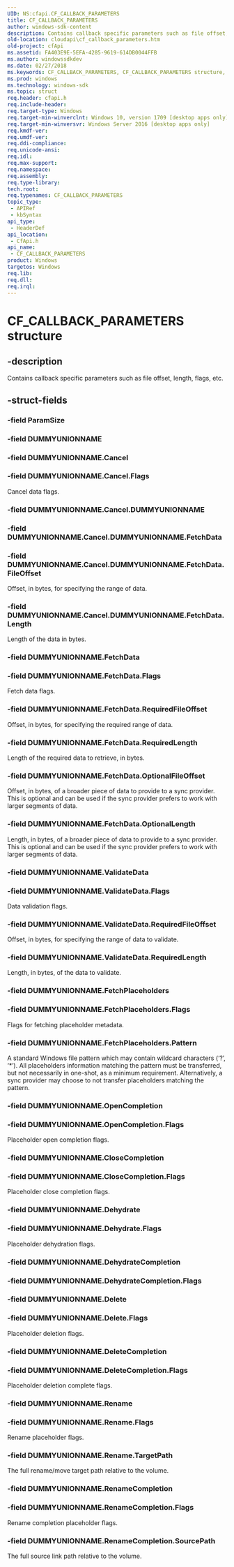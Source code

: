 ```yaml
---
UID: NS:cfapi.CF_CALLBACK_PARAMETERS
title: CF_CALLBACK_PARAMETERS
author: windows-sdk-content
description: Contains callback specific parameters such as file offset, length, flags, etc.
old-location: cloudapi\cf_callback_parameters.htm
old-project: cfApi
ms.assetid: FA403E9E-5EFA-4285-9619-614DB0044FFB
ms.author: windowssdkdev
ms.date: 02/27/2018
ms.keywords: CF_CALLBACK_PARAMETERS, CF_CALLBACK_PARAMETERS structure, cfapi/CF_CALLBACK_PARAMETERS, cloudApi.cf_callback_parameters
ms.prod: windows
ms.technology: windows-sdk
ms.topic: struct
req.header: cfapi.h
req.include-header: 
req.target-type: Windows
req.target-min-winverclnt: Windows 10, version 1709 [desktop apps only]
req.target-min-winversvr: Windows Server 2016 [desktop apps only]
req.kmdf-ver: 
req.umdf-ver: 
req.ddi-compliance: 
req.unicode-ansi: 
req.idl: 
req.max-support: 
req.namespace: 
req.assembly: 
req.type-library: 
tech.root: 
req.typenames: CF_CALLBACK_PARAMETERS
topic_type:
 - APIRef
 - kbSyntax
api_type:
 - HeaderDef
api_location:
 - CfApi.h
api_name:
 - CF_CALLBACK_PARAMETERS
product: Windows
targetos: Windows
req.lib: 
req.dll: 
req.irql: 
---
```


# CF_CALLBACK_PARAMETERS structure


## -description


Contains callback specific parameters such as file offset, length, flags, etc.


## -struct-fields




### -field ParamSize

 


### -field DUMMYUNIONNAME


### -field DUMMYUNIONNAME.Cancel


### -field DUMMYUNIONNAME.Cancel.Flags

Cancel data flags.


### -field DUMMYUNIONNAME.Cancel.DUMMYUNIONNAME


### -field DUMMYUNIONNAME.Cancel.DUMMYUNIONNAME.FetchData


### -field DUMMYUNIONNAME.Cancel.DUMMYUNIONNAME.FetchData.FileOffset

Offset, in bytes, for specifying the range of data.


### -field DUMMYUNIONNAME.Cancel.DUMMYUNIONNAME.FetchData.Length

Length of the data in bytes.


### -field DUMMYUNIONNAME.FetchData


### -field DUMMYUNIONNAME.FetchData.Flags

Fetch data flags.


### -field DUMMYUNIONNAME.FetchData.RequiredFileOffset

Offset, in bytes, for specifying the required range of data.


### -field DUMMYUNIONNAME.FetchData.RequiredLength

Length of the required data to retrieve, in bytes.


### -field DUMMYUNIONNAME.FetchData.OptionalFileOffset

Offset, in bytes, of a broader piece of data to provide to a sync provider. This is optional and can be used if the sync provider prefers to work with larger segments of data.


### -field DUMMYUNIONNAME.FetchData.OptionalLength

Length, in bytes, of a broader piece of data to provide to a sync provider. This is optional and can be used if the sync provider prefers to work with larger segments of data.


### -field DUMMYUNIONNAME.ValidateData


### -field DUMMYUNIONNAME.ValidateData.Flags

Data validation flags.


### -field DUMMYUNIONNAME.ValidateData.RequiredFileOffset

Offset, in bytes, for specifying the range of data to validate.


### -field DUMMYUNIONNAME.ValidateData.RequiredLength

Length, in bytes, of the data to validate.


### -field DUMMYUNIONNAME.FetchPlaceholders


### -field DUMMYUNIONNAME.FetchPlaceholders.Flags

Flags for fetching placeholder metadata.


### -field DUMMYUNIONNAME.FetchPlaceholders.Pattern

 A standard Windows file pattern which may contain wildcard characters (‘?’, ‘*’). All placeholders information matching the pattern must be transferred, but not necessarily in one-shot, as a minimum requirement. Alternatively, a sync provider may choose to   not transfer placeholders matching the pattern.


### -field DUMMYUNIONNAME.OpenCompletion


### -field DUMMYUNIONNAME.OpenCompletion.Flags

Placeholder open completion flags.


### -field DUMMYUNIONNAME.CloseCompletion


### -field DUMMYUNIONNAME.CloseCompletion.Flags

Placeholder close completion flags.


### -field DUMMYUNIONNAME.Dehydrate


### -field DUMMYUNIONNAME.Dehydrate.Flags

Placeholder dehydration flags.


### -field DUMMYUNIONNAME.DehydrateCompletion

 


### -field DUMMYUNIONNAME.DehydrateCompletion.Flags

 


### -field DUMMYUNIONNAME.Delete


### -field DUMMYUNIONNAME.Delete.Flags

Placeholder deletion flags.


### -field DUMMYUNIONNAME.DeleteCompletion


### -field DUMMYUNIONNAME.DeleteCompletion.Flags

Placeholder deletion complete flags.


### -field DUMMYUNIONNAME.Rename


### -field DUMMYUNIONNAME.Rename.Flags

Rename placeholder flags.


### -field DUMMYUNIONNAME.Rename.TargetPath

The full rename/move target path relative to the volume.


### -field DUMMYUNIONNAME.RenameCompletion


### -field DUMMYUNIONNAME.RenameCompletion.Flags

Rename completion placeholder flags.


### -field DUMMYUNIONNAME.RenameCompletion.SourcePath

The full source link path relative to the volume.


